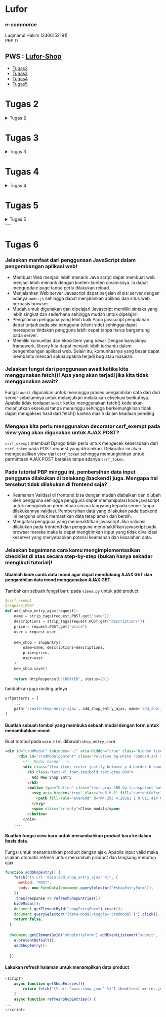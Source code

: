 # Lufor
### e-commerce
Luqmanul Hakim (2306152191)<br>
PBP D

PWS : [Lufor-Shop](http://luqmanul-hakim31-luforshop.pbp.cs.ui.ac.id/)
---
- [Tugas2](#Tugas-2)
- [Tugas3](#Tugas-3)
- [Tugas4](#Tugas-4)
- [Tugas5](#Tugas-5)
# Tugas 2
<details>
<summary>Tugas 2</summary>

### Langkah-langkah Implementasi
##### Membuat Django baru
1. Membuat directori baru bernama lufor-shop dengan perintah
```
mkdir lufor-shop 
cd lufor-shop
```
2. Mengaktifkan Virtual Environment dengan menjalankan perintah berikut pada terminal.
```
python -m venv env
env\Scripts\activate
```
3. Membuat berkas `requirements.txt` dan menambahkan beberapa dependencies.
```
django
gunicorn
whitenoise
psycopg2-binary
requests
urllib3
```
4. Install dependencies dengan requirements.txt
```
pip install -r requirements.txt
```
5. Membuat project django bernama `lufor_shop`
```
django-admin startproject lufor_shop .
```
6. Tambahkan ALLOWED_HOSTS di settings.py

##### Aplakasi Django dan Konfigurasi
1.  Membuat aplikasi `main` dalam lufor-shop
```
python manage.py startapp main
```
2. Daftarkan aplikasi `main` kedalam `setting.py` di direktori lufor_shop

3. Buka models.py dan isi dengan
```
from django.db import models

class shopEntry(models.Model):
    name = models.CharField(max_length=255)
    price = models.IntegerField()
    descriptions = models.TextField()
```
4. Membuat migrasi model dengan
```
python manage.py makemigrations
```
5. Menghubungkan view dan template dengan buka berkas `view.py` di main dan tambahkan fungsi show main
6. Konfigurasi url aplikasi `main` dengan membuat berkas `urls.py` dalam direktori main dan isi dengan kode:
```
from django.urls import path
from main.views import show_main

app_name = 'main'

urlpatterns = [
    path('', show_main, name='show_main'),
]
```
7. Menambahkan rute URL proyek untuk menghubungkannya ke tampilan `main`. Impor fungsi
```
from django.urls import path, include
```
dan tambahkan urlpatterns
```
urlpatterns = [
    ...
    path('', include('main.urls')),
    ...
]
```
8. Jalankan proyek Django dengan perintah `python manage.py runserver`
9. Bukalah http://localhost:8000/ di peramban web

##### Melakukan Deployment ke PWS
1. Buat proyek baru bernama luforshop
2. Tambahkan URL PWS pada ALLOWED HOSTS
3. Lakukan git add, commit, push

### Bagan yang berisi request client ke web aplikasi berbasis Django
![Bagan](https://github.com/lhakiim/lufor-shop/blob/main/Bagan_request_client.png)

### Fungsi Git dalam Pengembangan Perangkat Lunak
Git berfungsi sebagai sistem kontrol versi terdistribusi. Git memungkinkan kita untuk melacak setiap perubahan yang dilakukan. Git memungkinkan kita untuk berkolaborasi tim dan dapat bekerja di branch masing-masing sehingga tidak mengganggu tim lainnya.

### Alasan Framework Django dijadikan Permulaan Pembelajaran Pengembangan Perangkat Lunak
Django digunakan sebagai permulaan dalam belajar karena mudah untuk dipelajari. Mulai dari bahasa yang digunakan yaitu bahasa phyton. Kesederhanaan dari django ini memudahkan bagi pemula untuk memahami konsep-konsep yang ada. 

### Mengapa Model pada Django disebut sebagai ORM?
Model django disebut sebagai ORM(Object-Relational Mapping) karena ia menggunakan ini untuk memetakan objek-objek Pyhton ke dalam tabel-tabel database. Dengan adanya ORM, antarmuka menjadi lebih mudah digunakan untuk memanipulasi data dalam database.

---
</details>

# Tugas 3

<details>

<summary>Tugas 3</summary>

### Mengapa kita memerlukan data delivery dalam pengimplementasian sebuah platform?
Data delivery sangat penting dalam pengimplementasian sebuah platform. Hal ini karena ia memungkinkan kita untuk mengirim dan menerima data dari user dan platform. Ia juga memastikan bahwa data yang dikirim tetap akurat, efisien dan cepat sehingga menjaga kualitas informasi dan meningkatkan pengalaman dari pengguna platform.
### Mana yang lebih baik antara XML dan JSON? Mengapa JSON lebih populer dibandingkan XML?
JSON dan XML merupakan representasi data yang digunakan pada pertukaran data antaraplikasi. Menurut saya JSON lebih baik. Hal ini karena JSON memiliki beberapa keunggulan yaitu JSON memiliki format yang sederhana. JSON memiliki sintaks yang lebih padat dan lebih mudah ditulis dan dibaca oleh manusia. Format pada JSON adalah menggunakan key and value, dibandingkan dengan XML yang memerlukan banyak tag sehingga JSON menjadi lebih efisien dan lebih cepat. 
### Fungsi dari method `is_valid()` pada form Django dan mengapa kita membutuhkan method tersebut?
Fungsi `is_valid()` digunakan untuk memvalidasi input dari form sebelum diproses lagi. Fungsi ini berguna untuk memastikan semua field yang dimasukkan sesuai dengan ketentuan sehingga membantu menjaga kebenaran data.
### Mengapa kita membutuhkan `csrf_token` saat membuat form di Django? Apa yang dapat terjadi jika kita tidak menambahkan `csrf_token` pada form Django? Bagaimana hal tersebut dapat dimanfaatkan oleh penyerang?
`csrf_token` merupakan token yang berfungsi sebagai security. Token ini di-generate secara otomatis oleh django untuk menjaga keamanan dari serangan berbahaya. Ia dapat memverifikasi bahwa permintaan berasal dari sumber yang sah dan aman. Apabila token ini tidak ada maka form akan menjadi rentan terhadap serangan CSRF(Cross-Site Request Forgery). Penyerang dapat membuat permintaan jahat dan dapat mengubah data pengguna bahkan mengakses data sensitif tanpa izin.
###  Cara kamu mengimplementasikan checklist di atas secara step-by-step
#### Membuat Form Input Data
1. Membuat direktori templates yang berisikan  `base.html` yang digunakan sebagai template dasar web
2. Membuat berkas `forms.py` pada direktori main
```python
from django.forms import ModelForm
from main.models import shopEntry

class ShopEntryForm(ModelForm):
    class Meta:
        model = shopEntry
        fields = ["name", "price", "descriptions"]
```
3. Menambahkan import pada `views.py` pada direktori main dan membuat fungsi baru untuk membuat produk
```python
from django.shortcuts import render, redirect
from main.forms import MoodEntryForm
from main.models import MoodEntry
```
```python
def create_shop_entry(request):
    form = ShopEntryForm(request.POST or None)

    if form.is_valid() and request.method == "POST":
        form.save()
        return redirect('main:show_main')

    context = {'form': form}
    return render(request, "create_shop_entry.html", context)
```
4. Menambahkan urlspattern dan import pada `urls.py`
5. Membuat berkas HTML Baru `creat_shop_entry` pada main/templates
6. Tambahkan kode untuk menampilkan data shop pada `main.html`
----
#### Membuat 4 Fungsi Views dan routing URL-nya
```python
def show_xml(request):
    data = shopEntry.objects.all()
    return HttpResponse(serializers.serialize("xml", data), content_type="application/xml")

def show_json(request):
    data = shopEntry.objects.all()
    return HttpResponse(serializers.serialize("json", data), content_type="application/json")

def show_xml_by_id(request, id):
    data = shopEntry.objects.filter(pk=id)
    return HttpResponse(serializers.serialize("xml", data), content_type="application/xml")

def show_json_by_id(request, id):
    data = shopEntry.objects.filter(pk=id)
    return HttpResponse(serializers.serialize("json", data), content_type="application/json")
```
```python
urlpatterns = [
    path('', show_main, name='show_main'),
    path('create-shop-entry', create_shop_entry, name='create_shop_entry'),
    path('xml/', show_xml, name='show_xml'),
    path('json/', show_json, name='show_json'),
    path('xml/<str:id>/', show_xml_by_id, name='show_xml_by_id'),
    path('json/<str:id>/', show_json_by_id, name='show_json_by_id'),
]
```
---
#### Hasil URL pada Postman
- XML
![XML](https://github.com/user-attachments/assets/06d72c7e-304b-4824-b121-5a9e924ac1be)
- JSON
![JSON](https://github.com/user-attachments/assets/8309ea26-be2b-4e98-8e02-4b121005085a)
- XML By ID
![XML_by_ID](https://github.com/user-attachments/assets/7eaefb77-0899-4147-8bfa-a53d459b92be)
- JSON By ID
![JSON_by_ID](https://github.com/user-attachments/assets/0265c1a1-ff64-4cc4-b707-a601a71f95f2)

</details>

# Tugas 4
<details>
<summary>Tugas 4</summary>
### Perbedaan antara HttpResponseRedirect() dan redirect()
- `HttpResponseRedirect()` merupakan class dasar django yang digunakan untuk membuat respon dengan kode 302 (sementara) yang mengarahkan pengguna ke halaman url tertentu
- `redirect()` merupakan fungsi modul `django.shortcuts` yang secara implisit membungkus `HttpResponseRedirect`. `redirect()` lebih praktis dan fleksibel dalam menerima argumen karena selain dapat menerima url ia juga dapat menerima model, view, dan nama url.
### Cara kerja penghubungan model Product dengan User
Setiap model `Product` dihubungkan/dikaitkan dengan user menggunakan `ForeginKey`. Setiap user dapat memiliki banyak product tetapi satu product hanya dapat dimiliki oleh satu `User`.
```
user = models.ForeignKey(User, on_delete=models.CASCADE)
```
### Apa perbedaan antara authentication dan authorization, apakah yang dilakukan saat pengguna login? Jelaskan bagaimana Django mengimplementasikan kedua konsep tersebut!
Authentication dan Authorization merupakan dua konsep keamanan dengan peran yang berbeda. 
- Authentication<br>
Proses verifikasi identitas pengguna. Pengguna memasukkan kredensial seperti username dan password yang kemudian dicocokkan dengan data yang tersimpan pada database.

- Authorization<br>
Proses menentukan hak akses pengguna setelah terautentikasi. Setelah login, sistem memeriksa peran dari pengguna untuk menentukan tingkat hak aksesnya.<br>

**Proses saat login**<br>
Pengguna memasukkan kredensial dan kemudian akan diverifikasi. Jika kredensial valid, pengguna akan dianggap terautentikasi dan pengguna mendapatkan hak akses berdasarkan perannya. <br>
**Implementasi di Django** <br>
Django menyimpan data pengguna yang telah terautentikasi di objek sebagai `request.user`. Otorasi django dikelola dengan permission dan group pada model dan view.
### Bagaimana Django mengingat pengguna yang telah login? Jelaskan kegunaan lain dari cookies dan apakah semua cookies aman digunakan?
- Saat pengguna login, Django membuat session pengguna dan menyimpan di dalam cookies. 
- Saat request selanjutnya, cookies session inilah yang akan dikirimkan kembali ke server. 
- Cookies ini menyimpan kredensial dan aktivitas pengguna. Kemudian data di cookies ini yang akan memnentukan kevalidan data.<br>
**Kegunaan lain cookies**
- Menyimpan preferensi pengguna
- Pelacakan aktivitas pengguna<br>
Tidak semua Cookies aman untuk digunakan. Cookies yang tidak terenkripsi mereka rentan terhadap seragan. Jadi, jangan menyimpan data informasi secara langsung dicookies untuk menjaga data kita.

###  Cara kamu mengimplementasikan checklist di atas secara step-by-step
1. Membuat `UserCreationForm` yang berguna untuk mendaftarkan pengguna. Tambahkan fungsi register pada `views.py`.
```python
def register(request):
    form = UserCreationForm()

    if request.method == "POST":
        form = UserCreationForm(request.POST)
        if form.is_valid():
            form.save()
            messages.success(request, 'Your account has been successfully created!')
            return redirect('main:login')
    context = {'form':form}
    return render(request, 'register.html', context)
```
2. Tambahkan berkas HTML baru yaitu `register.html` untuk menampilkan form registrasi
3. **Login** Tambahkan fungsi login_user pada `views.py` kemudian buat template HTML login.html untuk menampilkan form login
4. **Logout** Tambahkan fungsi logout_user pada `views.py` kemudian tambahkan Hyperlink logout pada main.html
5. Tambahkan cookie last_login pada login_user
```python
if form.is_valid():
    user = form.get_user()
    login(request, user)
    response = HttpResponseRedirect(reverse("main:show_main"))
    response.set_cookie('last_login', str(datetime.datetime.now()))
    return response
```
6. Tambahkan context baru pada show_main dan tambahkan cookie last login pada logout_user
```python
'last_login': request.COOKIES['last_login']
```
7. Tambahkan output lastlogin pada main.html
8. Hubungkan shopEntry dengan user
```python
class MoodEntry(models.Model):
    user = models.ForeignKey(User, on_delete=models.CASCADE)
```
9. Setelah semuanya dilakukan lakukan migrasi
```python
python manage.py makemigrations
python manage.py migrate
```
</details>

# Tugas 5
<details>
<summary>Tugas 5</summary>

### Jika terdapat beberapa CSS selector untuk suatu elemen HTML, jelaskan urutan prioritas pengambilan CSS selector tersebut!
- Inline Styles: memiliki prioritas tertinggi karena style didefinisikan secara langsung di dalam atribut `style`.
- ID Selector : Didefinisikan dengan (#) contoh `#header`
- Class Selector : misalnya .myclass :hover
- Tag Selector : contohnya p , div, h1
- Universal selector : contoh
    ```
    * {
    color: black;
    }
    ```

### Mengapa responsive design menjadi konsep yang penting dalam pengembangan aplikasi web? Berikan contoh aplikasi yang sudah dan belum menerapkan responsive design!
<br>
Responsive design menjadi konsep penting dala pengembangan web dikarenakan ia memungkinkan web untuk beradaptasi dengan berbagai ukuran layar dan perangkat seperti laptop dan smartphone<br>
Kegunaan <br>
- Peningkatan penggunaan diberbagai device : karena memiliki bentuk yang fleksibel diberbagai device<br>
- Penglaman pengguna yang lebih baik
<br>
Contoh aplikasi yang sudah menerapkan responsive design seperti aplikasi instagram, facebook dll. Sedangkan aplikasi yagn belum menerapkan responsive design adalah scele 2015 dan siakng.


### Jelaskan perbedaan antara margin, border, dan padding, serta cara untuk mengimplementasikan ketiga hal tersebut!
- Margin : Ruang diluar elemen yang  mengatur elemen tersebut dengan elemen lainnya. Margin terletah di luar elemen div
  ```
  div {
    margin: 30px;
  }
  ```

- Border : Garis disekitar elemen yang membatasi area elemen.
    ```
    div {
    border: 2px solid black;
    }
    ```
- Padding : Ruang yang didalam elemen, antara konten elemen dan border. Jika sebuah elemen memiliki teks atau gambar, padding memberikan ruang antara teks dan gambar.
    ```
    div {
    padding: 20px;
    }
    ```
    ![Padding](https://github.com/user-attachments/assets/07b964bd-dfcf-4f48-9a2e-4943ebae2eee)

### Jelaskan konsep flex box dan grid layout beserta kegunaannya!
- Flexbox : merupakan sistem letak desain untuk mendeskripsikan baris atau kolom yang sangat berguna dalam pendesaian karena menjadi lebih responsif, fleksibel, dan dapat beradaptasi dengan ukuran lauar. Flexbox lebih cocok digunakan pada layout yang sederhana seperti 1 dimensi
- Grid : merupakan sistem tata letak yang lebih kompleks daripada flexbox. Grid dapat diatur baris dan kolomnya sehingga lebih fleksibel dan dapat digunakan secara 2 dimensi yang memiliki banyak kolom dan baris. Sehingga grid ini cocok untuk membuat layout halaman, dashboard dll.

### Jelaskan bagaimana cara kamu mengimplementasikan checklist di atas secara step-by-step (bukan hanya sekadar mengikuti tutorial)!

1. Edit dan remove product
<br>
membuat method untuk edit dan remove product
``` python
def edit_shop(request, id):
    # Get mood entry berdasarkan id
    shop = shopEntry.objects.get(pk = id)

    # Set mood entry sebagai instance dari form
    form = ShopEntryForm(request.POST or None, instance=shop)

    if form.is_valid() and request.method == "POST":
        # Simpan form dan kembali ke halaman awal
        form.save()
        return HttpResponseRedirect(reverse('main:show_main'))

    context = {'form': form}
    return render(request, "edit_shop.html", context)
```
``` python
def delete_shop(request, id):
    # Get mood berdasarkan id
    shop = shopEntry.objects.get(pk = id)
    # Hapus mood
    shop.delete()
    # Kembali ke halaman awal
    return HttpResponseRedirect(reverse('main:show_main'))
```
2. Buatlah html baru dengan nama edit_shop untuk edit product
3. Menambahkan url pattern pada urls.py
4. tambahkan button edit dan hapus pada main.html
```
...
<tr>
    ...
    <td>
        <a href="{% url 'main:edit_mood' mood_entry.pk %}">
            <button>
                Edit
            </button>
        </a>
    </td>
    <td>
        <a href="{% url 'main:delete_mood' mood_entry.pk %}">
            <button>
                Delete
            </button>
        </a>
    </td>
</tr>
...
```
5. Buat navbar yang dapat fleksibel terhadap berbagai ukuran seperti desktop dan smartphone.
6. Kustomisasi desain menggunakan Tailwind pada setiap bagian seperti, login, register, main, add product, card info dan card product.<br><br>
</details>
---


# Tugas 6

### Jelaskan manfaat dari penggunaan JavaScript dalam pengembangan aplikasi web!
- Membuat Web menjadi lebih menarik
  Java script dapat membuat web menjadi lebih menarik dengan konten-konten dinamisnya. Ia dapat mengupdate page tanpa perlu dilakukan reload.
- Menjalankan Web server
  Javascript dapat berjalan di sisi server dengan adanya `node.js` sehingga dapat menjalankan aplikasi dan situs web berbasis browser.
- Mudah untuk digunakan dan dipelajari
  Javascript memiliki sintaks yang lebih singkat dan sederhana sehingga mudah untuk dipelajari
- Pengalaman pengguna yang lebih baik
  Pada javascript pengolahan dapat terjadi pada sisi pengguna (client side) sehingga dapat merespons tindakan pengguna lebih cepat tanpa harus bergantung pada server.
- Memiliki komunitas dan ekosistem yang besar
  Dengan banyaknya framework, library kita dapat menjadi lebih terbantu dalam pengembangan aplikasi web. Selain itu, komunitasnya yang besar dapat membantu mencari solusi apabila terjadi bug atau masalah.

### Jelaskan fungsi dari penggunaan await ketika kita menggunakan fetch()! Apa yang akan terjadi jika kita tidak menggunakan await?
Fungsi `await` digunakan untuk menunggu proses pengambilan data dari dari server sebelumnya untuk melanjutkan melakukan eksekusi berikutnya. Apabila tidak terdapat `await` ketika menggunakan fetch() kode akan melanjutkan eksekusi tanpa menunggu sehingga berkemungkinan tidak dapat mengakses hasil dari fetch() karena masih dalam keadaan pending.

### Mengapa kita perlu menggunakan decorator csrf_exempt pada view yang akan digunakan untuk AJAX POST?
`csrf_exempt` membuat Django tidak perlu untuk mengecek keberadaan dari `csrf_token` pada POST request yang dikirimkan. Dekorator ini akan mengecualikan view dari `csrf_token` sehingga memungkinkan untuk permintaan AJAX POST berjalan tanpa adanya `csrf_token`.

### Pada tutorial PBP minggu ini, pembersihan data input pengguna dilakukan di belakang (backend) juga. Mengapa hal tersebut tidak dilakukan di frontend saja?
- Keamanan
  Validasi di frontend bisa dengan mudah diabaikan dan diubah oleh pengguna sehingga pengguna dapat memanipulasi kode javascript untuk mengirimkan permintaan secara langsung kepada server tanpa dilakukannya validasi. Pembersihan data yang dilakukan pada backend ini berguna untuk memastikan data tetap aman dan bersih.
- Mengatasi pengguna yang menonaktifkan javascript
  Jika validasi dilakukan pada frontend dan pengguna menonaktifkan javascript pada browser mereka maka ia dapat mengirimkan input yang tidak divalidasi keserver yang menyebabkan potensi keamanan dan kesalahan data.  

### Jelaskan bagaimana cara kamu mengimplementasikan checklist di atas secara step-by-step (bukan hanya sekadar mengikuti tutorial)!

#### Ubahlah kode cards data mood agar dapat mendukung AJAX GET dan pengambilan data mood menggunakan AJAX GET.
Tambahkan sebuah fungsi baru pada `views.py` untuk add product
```python
@csrf_exempt
@require_POST
def add_shop_entry_ajax(request):
    name = strip_tags(request.POST.get("name"))
    descriptions = strip_tags(request.POST.get("descriptions"))
    price = request.POST.get("price")
    user = request.user

    new_shop = shopEntry(
        name=name, descriptions=descriptions,
        price=price,
        user=user
    )
    new_shop.save()

    return HttpResponse(b"CREATED", status=201)
```
tambahkan juga routing urlnya
```python
urlpatterns = [
    ...
    path('create-shop-entry-ajax', add_shop_entry_ajax, name='add_sho[_entry_ajax'),
]
```

#### Buatlah sebuah tombol yang membuka sebuah modal dengan form untuk menambahkan mood. 
Buat tombol pada `main.html` dibawah `shop_entry_card`
```html
<div id="crudModal" tabindex="-1" aria-hidden="true" class="hidden fixed inset-0 z-50 w-full flex items-center justify-center bg-gray-800 bg-opacity-50 overflow-x-hidden overflow-y-auto transition-opacity duration-300 ease-out bg-opacity-50 backdrop-filter backdrop-blur-md ">
      <div id="crudModalContent" class="relative bg-white rounded-3xl shadow-lg w-5/6 sm:w-3/4 md:w-1/2 lg:w-1/3 mx-4 sm:mx-0 transform scale-95 opacity-0 transition-transform transition-opacity duration-300 ease-out">
        <!-- Modal header -->
        <div class="flex items-center justify-between p-4 border-b rounded-t-3xl bg-white">
          <h3 class="text-xl font-semibold text-gray-900">
            Add New Shop Entry
          </h3>
          <button type="button" class="text-gray-400 bg-transparent hover:bg-gray-200 hover:text-gray-900 rounded-lg text-sm p-1.5 ml-auto inline-flex items-center" id="closeModalBtn">
            <svg aria-hidden="true" class="w-5 h-5" fill="currentColor" viewBox="0 0 20 20" xmlns="http://www.w3.org/2000/svg">
              <path fill-rule="evenodd" d="M4.293 4.293a1 1 0 011.414 0L10 8.586l4.293-4.293a1 1 0 111.414 1.414L11.414 10l4.293 4.293a1 1 0 01-1.414 1.414L10 11.414l-4.293 4.293a1 1 0 01-1.414-1.414L8.586 10 4.293 5.707a1 1 0 010-1.414z" clip-rule="evenodd"></path>
            </svg>
            <span class="sr-only">Close modal</span>
          </button>
        </div>
    ...
```

#### Buatlah fungsi view baru untuk menambahkan product baru ke dalam basis data.
Fungsi untuk menambahkan product dengan ajax. Apabila input valid maka ia akan otomatis refresh untuk menambah product dan langsung menutup ajax.
```js
function addShopEntry() {
    fetch("{% url 'main:add_shop_entry_ajax' %}", {
      method: "POST",
      body: new FormData(document.querySelector('#shopEntryForm')),
    })
    .then(response => refreshShopEntries())
    hideModal();
    document.getElementById("shopEntryForm").reset(); 
    document.querySelector("[data-modal-toggle='crudModal']").click();
    return false;
  }

  document.getElementById("shopEntryForm").addEventListener("submit", (e) => {
    e.preventDefault();
    addShopEntry();
    
  })
```

#### Lakukan refresh halaman untuk menampilkan data product

```js
<script>
    async function getShopEntries(){
        return fetch("{% url 'main:show_json' %}").then((res) => res.json())
    }
    async function refreshShopEntries() {
...
</script>
```